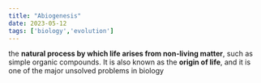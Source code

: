 ```yaml
---
title: "Abiogenesis"
date: 2023-05-12
tags: ['biology','evolution']
---
```


the **natural process by which life arises from non-living matter**, such as simple organic compounds. It is also known as the **origin of life**, and it is one of the major unsolved problems in biology

